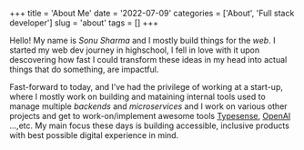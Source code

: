+++
title = 'About Me'
date = '2022-07-09'
categories = ['About', 'Full stack developer']
slug = 'about'
tags = []
+++

Hello! My name is *Sonu Sharma* and I mostly build things for the *web*. I started my web dev journey in highschool, I fell in love with it upon descovering how fast I could transform these ideas in my head into actual things that do something, are impactful.

Fast-forward to today, and I’ve had the privilege of working at a start-up, where I mostly work on building and mataining internal tools used to manage multiple *backends* and *microservices* and I work on various other projects and get to work-on/implement awesome tools [Typesense](https://typesense.org/), [OpenAI](https://openai.com/) ...,etc. My main focus these days is building accessible, inclusive products with best possible digital experience in mind.
